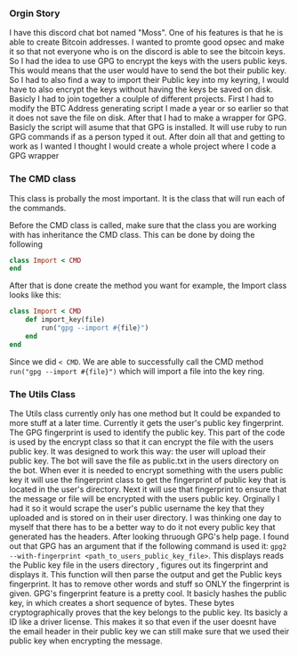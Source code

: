 ### Orgin Story

I have this discord chat bot named "Moss". One of his features is that he is able to create Bitcoin addresses. I wanted to promte good opsec and make it so that
not everyone who is on the discord is able to see the bitcoin keys. So I had the idea to use GPG to encrypt the keys with the users public keys. This would means that the user
would have to send the bot their public key. So I had to also find a way to import their Public key into my keyring, I would have to also encrypt the keys without having the keys 
be saved on disk. Basicly I had to join together a coulple of different projects. First I had to modify the BTC Address generating script I made a year or so earlier so that it does 
not save the file on disk. After that I had to make a wrapper for GPG. Basicly the script will asume that that GPG is installed. It will use ruby to run GPG commands if as a person typed it out.
After doin all that and getting to work as I wanted I thought I would create a whole project where I code a GPG wrapper


### The CMD class

This class is probally the most important. It is the class that will run each of the commands. 

Before the CMD class is called, make sure that the class you are working with has inheritance the CMD class. This can be done by doing the following
```ruby
class Import < CMD
end
```
After that is done create the method you want for example, the Import class looks like this:

```ruby
class Import < CMD
    def import_key(file)
        run("gpg --import #{file}")
    end
end
```

Since we did `< CMD`. We are able to successfully call the CMD method `run("gpg --import #{file}")` which will import a file into the key ring. 


### The Utils Class

The Utils class currently only has one method but It could be expanded to more stuff at a later time. Currently it gets the user's public key fingerprint. The GPG fingerprint is used to identify the public key. This part of the code is used by the encrypt class so that it can encrypt the file with the users public key. It was designed to work this way: the user will upload their public key. The bot will save the file as public.txt in the users directory on the bot. When ever it is needed to encrypt something with the users public key it will use the fingerprint class to get the fingerprint of public key that is located in the user's directory. Next it will use that fingerprint to ensure that the message or file will be encrypted with the users public key.  Orginally I had it so it would scrape the user's public username the key that they uploaded and is stored on in their user directory. I was thinking one day to myself that there has to be a better way to do it not every public key that generated has the headers. After looking thruough GPG's help page. I found out that GPG has an argument that if the following command is used it: ```gpg2 --with-fingerprint <path_to_users_public_key_file>```. This displays reads the Public key file in the users directory , figures out its fingerprint and displays it. This function will then parse the output and get the Public keys fingerprint. It has to remove other words and stuff so ONLY the fingerprint is given.  GPG's fingerprint feature is a pretty cool. It basicly hashes the public key, in which creates a short sequence of bytes. These bytes cryptographically proves that the key belongs to the public key. Its basicly a ID like a driver license.  This makes it so that even if the user doesnt have the email header in their public key we can still make sure that we used their public key when encrypting the message.
